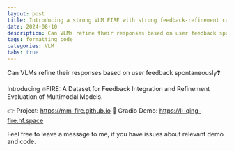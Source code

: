 ```yaml
---
layout: post
title: Introducing a strong VLM FIRE with strong feedback-refinement capability.
date: 2024-08-10
description: Can VLMs refine their responses based on user feedback spontaneously❓
tags: formatting code
categories: VLM
tabs: true
---
```


Can VLMs refine their responses based on user feedback spontaneously❓

Introducing 🔥FIRE: A Dataset for Feedback Integration and Refinement Evaluation of Multimodal Models.

👉 Project: https://mm-fire.github.io
🚀 Gradio Demo: https://li-qing-fire.hf.space


Feel free to leave a message to me, if you have issues about relevant demo and code.